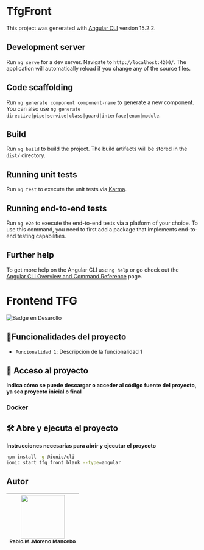 # TfgFront

This project was generated with [Angular CLI](https://github.com/angular/angular-cli) version 15.2.2.

## Development server

Run `ng serve` for a dev server. Navigate to `http://localhost:4200/`. The application will automatically reload if you change any of the source files.

## Code scaffolding

Run `ng generate component component-name` to generate a new component. You can also use `ng generate directive|pipe|service|class|guard|interface|enum|module`.

## Build

Run `ng build` to build the project. The build artifacts will be stored in the `dist/` directory.

## Running unit tests

Run `ng test` to execute the unit tests via [Karma](https://karma-runner.github.io).

## Running end-to-end tests

Run `ng e2e` to execute the end-to-end tests via a platform of your choice. To use this command, you need to first add a package that implements end-to-end testing capabilities.

## Further help

To get more help on the Angular CLI use `ng help` or go check out the [Angular CLI Overview and Command Reference](https://angular.io/cli) page.

# Frontend TFG

![Badge en Desarollo](https://img.shields.io/badge/STATUS-EN%20DESAROLLO-green?style=for-the-badge)

## :hammer:Funcionalidades del proyecto

- `Funcionalidad 1`: Descripción de la funcionalidad 1

## 📁 Acceso al proyecto

**Indica cómo se puede descargar o acceder al código fuente del proyecto, ya sea proyecto inicial o final**

### Docker

## 🛠️ Abre y ejecuta el proyecto

**Instrucciones necesarias para abrir y ejecutar el proyecto**

```bash
npm install -g @ionic/cli
ionic start tfg_front blank --type=angular
```

## Autor

| [<img src="https://lh3.googleusercontent.com/a/ALm5wu1LjcAS3P4migfaXVZ9CL8TJjZFj8I2Be2Q2ppF=s288-p-rw-no" width=115><br><sub>Pablo M. Moreno Mancebo</sub>](https://github.com/pmmm3) |
| :-----------------------------------------------------------------------------------------------------------------------------------------------------------------------------------: |
